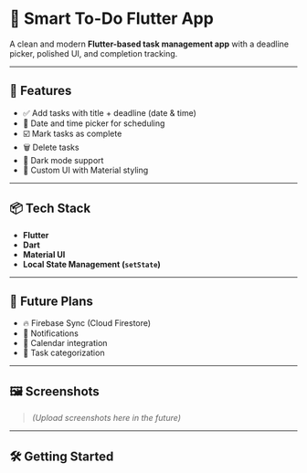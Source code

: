 # 📝 Smart To-Do Flutter App

A clean and modern **Flutter-based task management app** with a deadline picker, polished UI, and completion tracking.

---

## 🚀 Features

- ✅ Add tasks with title + deadline (date & time)
- 📆 Date and time picker for scheduling
- ☑️ Mark tasks as complete
- 🗑️ Delete tasks
- 🌙 Dark mode support
- 🎨 Custom UI with Material styling

---

## 📦 Tech Stack

- **Flutter**
- **Dart**
- **Material UI**
- **Local State Management (`setState`)**

---

## 🔮 Future Plans

- 🔥 Firebase Sync (Cloud Firestore)
- 🔔 Notifications
- 📅 Calendar integration
- 📂 Task categorization

---

## 🖼️ Screenshots

> *(Upload screenshots here in the future)*

---

## 🛠 Getting Started

